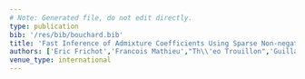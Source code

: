 ```yaml
---
# Note: Generated file, do not edit directly.
type: publication
bib: '/res/bib/bouchard.bib'
title: 'Fast Inference of Admixture Coefficients Using Sparse Non-negative Matrix Factorization Algorithms'
authors: ['Eric Frichot','Francois Mathieu',"Th\\'eo Trouillon",'Guillaume Bouchard','Olivier Francois']
venue_type: international
---
```

